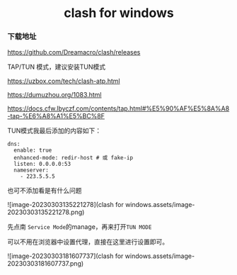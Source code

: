<h1 align="center">clash for windows</h1>



### 下载地址

https://github.com/Dreamacro/clash/releases



TAP/TUN 模式，建议安装TUN模式

https://uzbox.com/tech/clash-atp.html

https://dumuzhou.org/1083.html





https://docs.cfw.lbyczf.com/contents/tap.html#%E5%90%AF%E5%8A%A8-tap-%E6%A8%A1%E5%BC%8F



TUN模式我最后添加的内容如下：

```
dns:
  enable: true
  enhanced-mode: redir-host # 或 fake-ip
  listen: 0.0.0.0:53
  nameserver:
    - 223.5.5.5
```



也可不添加看是有什么问题





![image-20230303135221278](clash for windows.assets/image-20230303135221278.png)



先点南 `Service Mode`的manage，再来打开`TUN MODE`





可以不用在浏览器中设置代理，直接在这里进行设置即可。

![image-20230303181607737](clash for windows.assets/image-20230303181607737.png)